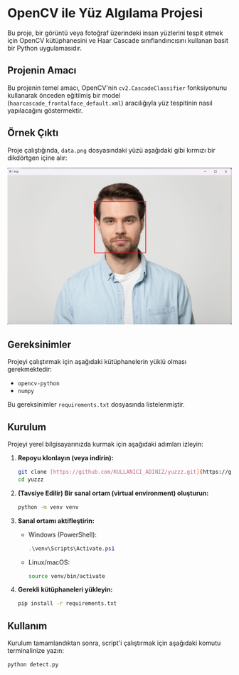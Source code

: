# OpenCV ile Yüz Algılama Projesi

Bu proje, bir görüntü veya fotoğraf üzerindeki insan yüzlerini tespit etmek için OpenCV kütüphanesini ve Haar Cascade sınıflandırıcısını kullanan basit bir Python uygulamasıdır.

## Projenin Amacı

Bu projenin temel amacı, OpenCV'nin `cv2.CascadeClassifier` fonksiyonunu kullanarak önceden eğitilmiş bir model (`haarcascade_frontalface_default.xml`) aracılığıyla yüz tespitinin nasıl yapılacağını göstermektir.

## Örnek Çıktı

Proje çalıştığında, `data.png` dosyasındaki yüzü aşağıdaki gibi kırmızı bir dikdörtgen içine alır:

![Tespit Edilen Yüz](sonuc.png)

## Gereksinimler

Projeyi çalıştırmak için aşağıdaki kütüphanelerin yüklü olması gerekmektedir:

* `opencv-python`
* `numpy`

Bu gereksinimler `requirements.txt` dosyasında listelenmiştir.

## Kurulum

Projeyi yerel bilgisayarınızda kurmak için aşağıdaki adımları izleyin:

1.  **Repoyu klonlayın (veya indirin):**
    ```bash
    git clone [https://github.com/KULLANICI_ADINIZ/yuzzz.git](https://github.com/KULLANICI_ADINIZ/yuzzz.git)
    cd yuzzz
    ```

2.  **(Tavsiye Edilir) Bir sanal ortam (virtual environment) oluşturun:**
    ```bash
    python -m venv venv
    ```

3.  **Sanal ortamı aktifleştirin:**
    * Windows (PowerShell):
        ```powershell
        .\venv\Scripts\Activate.ps1
        ```
    * Linux/macOS:
        ```bash
        source venv/bin/activate
        ```

4.  **Gerekli kütüphaneleri yükleyin:**
    ```bash
    pip install -r requirements.txt
    ```

## Kullanım

Kurulum tamamlandıktan sonra, script'i çalıştırmak için aşağıdaki komutu terminalinize yazın:

```bash
python detect.py